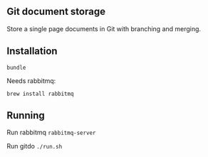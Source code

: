 ## Git document storage

Store a single page documents in Git with branching and merging.

## Installation

`bundle`

Needs rabbitmq:

`brew install rabbitmq`

## Running

Run rabbitmq
`rabbitmq-server`

Run gitdo
`./run.sh`
